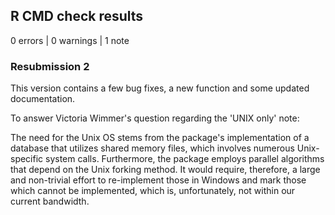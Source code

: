 ## R CMD check results

0 errors | 0 warnings | 1 note

### Resubmission 2

This version contains a few bug fixes, a new function and some updated documentation. 

To answer Victoria Wimmer's question regarding the 'UNIX only' note: 

The need for the Unix OS stems from the package's implementation of a database that utilizes shared memory files, which involves numerous Unix-specific system calls. Furthermore, the package employs parallel algorithms that depend on the Unix forking method. It would require, therefore, a large and non-trivial effort to re-implement those in Windows and mark those which cannot be implemented, which is, unfortunately, not within our current bandwidth. 
